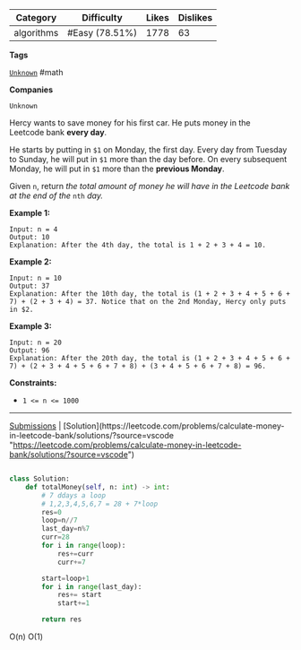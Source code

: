 | Category   | Difficulty     | Likes | Dislikes |
| ---------- | -------------- | ----- | -------- |
| algorithms | #Easy (78.51%) | 1778  | 63       |

**Tags**

[`Unknown`](https://leetcode.com/tag/Unknown?source=vscode "https://leetcode.com/tag/Unknown?source=vscode") #math 

**Companies**

`Unknown`

Hercy wants to save money for his first car. He puts money in the Leetcode bank **every day**.

He starts by putting in `$1` on Monday, the first day. Every day from Tuesday to Sunday, he will put in `$1` more than the day before. On every subsequent Monday, he will put in `$1` more than the **previous Monday**.

Given `n`, return _the total amount of money he will have in the Leetcode bank at the end of the_ `nth` _day._

**Example 1:**

```
Input: n = 4
Output: 10
Explanation: After the 4th day, the total is 1 + 2 + 3 + 4 = 10.
```

**Example 2:**

```
Input: n = 10
Output: 37
Explanation: After the 10th day, the total is (1 + 2 + 3 + 4 + 5 + 6 + 7) + (2 + 3 + 4) = 37. Notice that on the 2nd Monday, Hercy only puts in $2.
```

**Example 3:**

```
Input: n = 20
Output: 96
Explanation: After the 20th day, the total is (1 + 2 + 3 + 4 + 5 + 6 + 7) + (2 + 3 + 4 + 5 + 6 + 7 + 8) + (3 + 4 + 5 + 6 + 7 + 8) = 96.
```

**Constraints:**

- `1 <= n <= 1000`

---

[Submissions](https://leetcode.com/problems/calculate-money-in-leetcode-bank/submissions/?source=vscode "https://leetcode.com/problems/calculate-money-in-leetcode-bank/submissions/?source=vscode") | [Solution](https://leetcode.com/problems/calculate-money-in-leetcode-bank/solutions/?source=vscode "https://leetcode.com/problems/calculate-money-in-leetcode-bank/solutions/?source=vscode")

```python

class Solution:
    def totalMoney(self, n: int) -> int:
        # 7 ddays a loop
        # 1,2,3,4,5,6,7 = 28 + 7*loop
        res=0
        loop=n//7
        last_day=n%7
        curr=28
        for i in range(loop):
            res+=curr
            curr+=7

        start=loop+1
        for i in range(last_day):
            res+= start
            start+=1

        return res

```

O(n)
O(1)